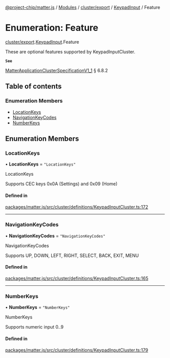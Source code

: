 [@project-chip/matter.js](../README.md) / [Modules](../modules.md) / [cluster/export](../modules/cluster_export.md) / [KeypadInput](../modules/cluster_export.KeypadInput.md) / Feature

# Enumeration: Feature

[cluster/export](../modules/cluster_export.md).[KeypadInput](../modules/cluster_export.KeypadInput.md).Feature

These are optional features supported by KeypadInputCluster.

**`See`**

[MatterApplicationClusterSpecificationV1_1](../interfaces/spec_export.MatterApplicationClusterSpecificationV1_1.md) § 6.8.2

## Table of contents

### Enumeration Members

- [LocationKeys](cluster_export.KeypadInput.Feature.md#locationkeys)
- [NavigationKeyCodes](cluster_export.KeypadInput.Feature.md#navigationkeycodes)
- [NumberKeys](cluster_export.KeypadInput.Feature.md#numberkeys)

## Enumeration Members

### LocationKeys

• **LocationKeys** = ``"LocationKeys"``

LocationKeys

Supports CEC keys 0x0A (Settings) and 0x09 (Home)

#### Defined in

[packages/matter.js/src/cluster/definitions/KeypadInputCluster.ts:172](https://github.com/project-chip/matter.js/blob/be83914/packages/matter.js/src/cluster/definitions/KeypadInputCluster.ts#L172)

___

### NavigationKeyCodes

• **NavigationKeyCodes** = ``"NavigationKeyCodes"``

NavigationKeyCodes

Supports UP, DOWN, LEFT, RIGHT, SELECT, BACK, EXIT, MENU

#### Defined in

[packages/matter.js/src/cluster/definitions/KeypadInputCluster.ts:165](https://github.com/project-chip/matter.js/blob/be83914/packages/matter.js/src/cluster/definitions/KeypadInputCluster.ts#L165)

___

### NumberKeys

• **NumberKeys** = ``"NumberKeys"``

NumberKeys

Supports numeric input 0..9

#### Defined in

[packages/matter.js/src/cluster/definitions/KeypadInputCluster.ts:179](https://github.com/project-chip/matter.js/blob/be83914/packages/matter.js/src/cluster/definitions/KeypadInputCluster.ts#L179)
